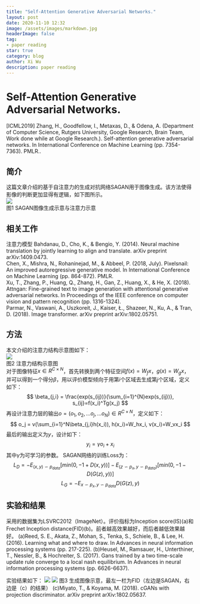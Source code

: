 ```yaml
---
title: "Self-Attention Generative Adversarial Networks."
layout: post
date: 2020-11-10 12:32
image: /assets/images/markdown.jpg
headerImage: false
tag:
- paper reading
star: true
category: blog
author: Xi Wu
description: paper reading
---
```

# Self-Attention Generative Adversarial Networks. 

[ICML2019] Zhang, H., Goodfellow, I., Metaxas, D., & Odena, A. (Department of Computer Science, Rutgers University, Google Research, Brain Team, Work done while at Google Research.). Self-attention generative adversarial networks. In International Conference on Machine Learning (pp. 7354-7363). PMLR..  

## 简介
这篇文章介绍的基于自注意力的生成对抗网络SAGAN用于图像生成。该方法使得影像的判断更加显得有逻辑，如下图所示。  
![](https://picture18810693345.oss-cn-beijing.aliyuncs.com/img/20201107224210.png)  
图1 SAGAN图像生成示意与注意力示意  


## 相关工作
注意力模型
Bahdanau, D., Cho, K., & Bengio, Y. (2014). Neural machine translation by jointly learning to align and translate. arXiv preprint arXiv:1409.0473.  
Chen, X., Mishra, N., Rohaninejad, M., & Abbeel, P. (2018, July). Pixelsnail: An improved autoregressive generative model. In International Conference on Machine Learning (pp. 864-872). PMLR.  
Xu, T., Zhang, P., Huang, Q., Zhang, H., Gan, Z., Huang, X., & He, X. (2018). Attngan: Fine-grained text to image generation with attentional generative adversarial networks. In Proceedings of the IEEE conference on computer vision and pattern recognition (pp. 1316-1324).  
Parmar, N., Vaswani, A., Uszkoreit, J., Kaiser, Ł., Shazeer, N., Ku, A., & Tran, D. (2018). Image transformer. arXiv preprint arXiv:1802.05751.  

## 方法
本文介绍的注意力结构示意图如下：  
![](https://picture18810693345.oss-cn-beijing.aliyuncs.com/img/20201107224345.png)  
图2 注意力结构示意图  
对于图像特征$x \in R^{C \times N}$，首先转换到两个特征空间$f(x)=W_fx$，$g(x)=W_gx$，并可以得到一个得分$\beta$，用以评价模型倾向于用第$i$个区域去生成第$j$个区域，定义如下：
$$
\beta_{j,i} = \frac{exp(s_{ij})}{\sum_{i=1}^{N}exp(s_{ij})}, s_{ij}=f(x_i)^Tg(x_j)
$$
再设计注意力层的输出$o = (o_1,o_2,...o_j,...o_N) \in R^{C\times N}$，定义如下：
$$
o_j = v(\sum_{i=1}^N\beta_{j,i}h(x_i)), h(x_i)=W_hx_i, v(x_i)=W_vx_i
$$
最后的输出定义为$y$，设计如下：
$$
y_i = \gamma o_i + x_i
$$
其中$\gamma$为可学习的参数。
SAGAN网络的训练Loss为：
$$
L_D = -E_{(x,y)\backsim p_{data}} [min(0,-1+D(x,y))] - E_{(z\backsim p_x, y\backsim p_{data})}[min(0,-1-D(G(z),y))]
$$
$$
L_G = -E_{x\backsim p_x,y\backsim p_{data} }D(G(z),y)
$$
## 实验和结果
采用的数据集为LSVRC2012（ImageNet）。评价指标为Inception score(IS)(a)和Frechet Inception distance(FID)(b)。前者越高效果越好，而后者越低效果越好。
(a)Reed, S. E., Akata, Z., Mohan, S., Tenka, S., Schiele, B., & Lee, H. (2016). Learning what and where to draw. In Advances in neural information processing systems (pp. 217-225).
(b)Heusel, M., Ramsauer, H., Unterthiner, T., Nessler, B., & Hochreiter, S. (2017). Gans trained by a two time-scale update rule converge to a local nash equilibrium. In Advances in neural information processing systems (pp. 6626-6637).

实验结果如下：
![](https://picture18810693345.oss-cn-beijing.aliyuncs.com/img/20201107225556.png)
![](https://picture18810693345.oss-cn-beijing.aliyuncs.com/img/20201107225618.png)
图3 生成图像示意，最左一栏为FID（左边是SAGAN，右边是（c）的结果）
(c)Miyato, T., & Koyama, M. (2018). cGANs with projection discriminator. arXiv preprint arXiv:1802.05637.